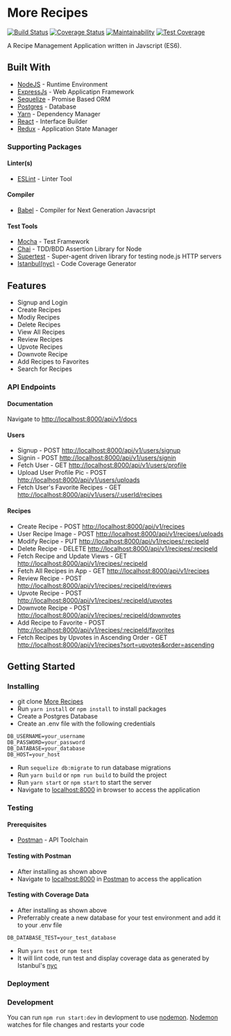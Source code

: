 # More Recipes

[![Build Status](https://travis-ci.org/iverenshaguy/more-recipes-personal.svg?branch=master)](https://travis-ci.org/iverenshaguy/more-recipes-personal)  [![Coverage Status](https://coveralls.io/repos/github/iverenshaguy/more-recipes-personal/badge.svg?branch=develop)](https://coveralls.io/github/iverenshaguy/more-recipes-personal?branch=master)  [![Maintainability](https://api.codeclimate.com/v1/badges/430187c352d8ead5737f/maintainability)](https://codeclimate.com/github/iverenshaguy/more-recipes-personal/maintainability)   [![Test Coverage](https://api.codeclimate.com/v1/badges/430187c352d8ead5737f/test_coverage)](https://codeclimate.com/github/iverenshaguy/more-recipes-personal/test_coverage)

A Recipe Management Application written in Javscript (ES6).

## Built With

* [NodeJS](https://nodejs.org/) - Runtime Environment
* [ExpressJs](https://expressjs.com/) - Web Applicatipn Framework
* [Sequelize](http://docs.sequelizejs.com/) - Promise Based ORM
* [Postgres](https://www.postgresql.org/) - Database
* [Yarn](https://www.yarnpkg.com/) - Dependency Manager
* [React](https://reactjs.com/) - Interface Builder
* [Redux](https://redux.js.com/) - Application State Manager

### Supporting Packages

#### Linter(s)

* [ESLint](https://eslint.org/) - Linter Tool

#### Compiler

* [Babel](https://eslint.org/) - Compiler for Next Generation Javacsript

#### Test Tools

* [Mocha](https://mochajs.org/) - Test Framework
* [Chai](http://chaijs.com/) - TDD/BDD Assertion Library for Node
* [Supertest](https://github.com/visionmedia/supertest) - Super-agent driven library for testing node.js HTTP servers
* [Istanbul(nyc)](https://istanbul.js.org/) - Code Coverage Generator

## Features

* Signup and Login
* Create Recipes
* Modiy Recipes
* Delete Recipes
* View All Recipes
* Review Recipes
* Upvote Recipes
* Downvote Recipe
* Add Recipes to Favorites
* Search for Recipes

### API Endpoints

#### Documentation

Navigate to [http://localhost:8000/api/v1/docs](http://localhost:8000/api/v1/docs)

#### Users

* Signup - POST [http://localhost:8000/api/v1/users/signup](http://localhost:8000/api/v1/users/signup)
* Signin - POST [http://localhost:8000/api/v1/users/signin](http://localhost:8000/api/v1/users/signin)
* Fetch User - GET [http://localhost:8000/api/v1/users/profile](http://localhost:8000/api/v1/users/profile)
* Upload User Profile Pic - POST [http://localhost:8000/api/v1/users/uploads](http://localhost:8000/api/v1/users/uploads)
* Fetch User's Favorite Recipes - GET [http://localhost:8000/api/v1/users//:userId/recipes](http://localhost:8000/api/v1/users//:userId/recipes)

#### Recipes

* Create Recipe - POST [http://localhost:8000/api/v1/recipes](http://localhost:8000/api/v1/recipes)
* User Recipe Image - POST [http://localhost:8000/api/v1/recipes/uploads](http://localhost:8000/api/v1/recipes/uploads)
* Modify Recipe - PUT [http://localhost:8000/api/v1/recipes/:recipeId](http://localhost:8000/api/v1/recipes/:recipeId)
* Delete Recipe - DELETE [http://localhost:8000/api/v1/recipes/:recipeId](http://localhost:8000/api/v1/recipes/:recipeId)
* Fetch Recipe and Update Views - GET [http://localhost:8000/api/v1/recipes/:recipeId](http://localhost:8000/api/v1/recipes/:recipeId)
* Fetch All Recipes in App - GET [http://localhost:8000/api/v1/recipes](http://localhost:8000/api/v1/recipes)
* Review Recipe - POST [http://localhost:8000/api/v1/recipes/:recipeId/reviews](http://localhost:8000/api/v1/recipes/:recipeId/reviews)
* Upvote Recipe - POST [http://localhost:8000/api/v1/recipes/:recipeId/upvotes](http://localhost:8000/api/v1/recipes/:recipeId/reviews)
* Downvote Recipe - POST [http://localhost:8000/api/v1/recipes/:recipeId/downvotes](http://localhost:8000/api/v1/recipes/:recipeId/reviews)
* Add Recipe to Favorite - POST [http://localhost:8000/api/v1/recipes/:recipeId/favorites](http://localhost:8000/api/v1/recipes/:recipeId/reviews)
* Fetch Recipes by Upvotes in Ascending Order - GET [http://localhost:8000/api/v1/recipes?sort=upvotes&order=ascending](http://localhost:8000/api/v1/recipes?sort=upvotes&order=ascending)

## Getting Started

### Installing

* git clone [More Recipes](https://github.com/iverenshaguy/more-recipes-personal.git)
* Run `yarn install` or `npm install` to install packages
* Create a Postgres Database
* Create an .env file with the following credentials

```.env
DB_USERNAME=your_username
DB_PASSWORD=your_password
DB_DATABASE=your_database
DB_HOST=your_host
```

* Run `sequelize db:migrate` to run database migrations
* Run `yarn build` or `npm run build` to build the project
* Run `yarn start` or `npm start` to start the server
* Navigate to [localhost:8000](http://localhost:8000/) in browser to access the application

### Testing

#### Prerequisites

* [Postman](https://getpostman.com/) - API Toolchain

#### Testing with Postman

* After installing as shown above
* Navigate to [localhost:8000](http://localhost:8000/) in [Postman](https://getpostman.com/) to access the application

#### Testing with Coverage Data

* After installing as shown above
* Preferrably create a new database for your test environment and add it to your .env file

```.env
DB_DATABASE_TEST=your_test_database
```

* Run `yarn test` or `npm test`
* It will lint code, run test and display coverage data as generated by Istanbul's [nyc](https://github.com/istanbuljs/nyc) 

### Deployment

### Development

You can run `npm run start:dev` in devlopment to use [nodemon](https://nodemon.io/). [Nodemon](https://nodemon.io/) watches for file changes and restarts your code

